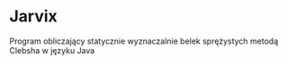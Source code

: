 # Jarvix
Program obliczający statycznie wyznaczalnie belek sprężystych metodą Clebsha w języku Java

